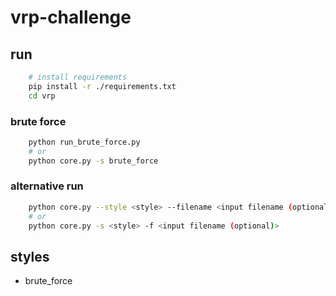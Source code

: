 # vrp-challenge
## run
```bash
    # install requirements
    pip install -r ./requirements.txt
    cd vrp
```
### brute force
```bash
    python run_brute_force.py
    # or
    python core.py -s brute_force
```

### alternative run
```bash
    python core.py --style <style> --filename <input filename (optional)>
    # or
    python core.py -s <style> -f <input filename (optional)>
```
## styles
* brute_force
